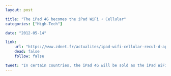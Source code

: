 ```yaml
---
layout: post

title: "The iPad 4G becomes the iPad WiFi + Cellular"
categories: ["High-Tech"]

date: "2012-05-14"

link:
    url: "https://www.zdnet.fr/actualites/ipad-wifi-cellular-recul-d-apple-sur-l-appellation-4g-dans-plusieurs-pays-39771710.htm"
    dead: false
    follow: false

tweet: "In certain countries, the iPad 4G will be sold as the iPad WiFi + Cellular."
---
```


